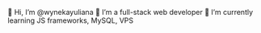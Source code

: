 👋 Hi, I’m @wynekayuliana
👀 I’m a full-stack web developer
🌱 I’m currently learning JS frameworks, MySQL, VPS

<!---
wynekayuliana/wynekayuliana is a ✨ special ✨ repository because its `README.md` (this file) appears on your GitHub profile.
You can click the Preview link to take a look at your changes.
--->
